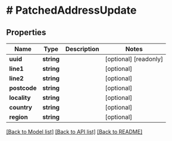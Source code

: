 # # PatchedAddressUpdate

## Properties

Name | Type | Description | Notes
------------ | ------------- | ------------- | -------------
**uuid** | **string** |  | [optional] [readonly]
**line1** | **string** |  | [optional]
**line2** | **string** |  | [optional]
**postcode** | **string** |  | [optional]
**locality** | **string** |  | [optional]
**country** | **string** |  | [optional]
**region** | **string** |  | [optional]

[[Back to Model list]](../../README.md#models) [[Back to API list]](../../README.md#endpoints) [[Back to README]](../../README.md)
